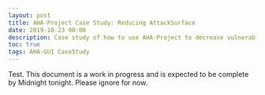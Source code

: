 ```yaml
---
layout: post
title: AHA-Project Case Study: Reducing AttackSurface
date: 2019-10-23 00:00
description: Case study of how to use AHA-Project to decrease vulnerable attack surface.
toc: true
tags: AHA-GUI CaseStudy
---
```


Test. This document is a work in progress and is expected to be complete by Midnight tonight. Please ignore for now.